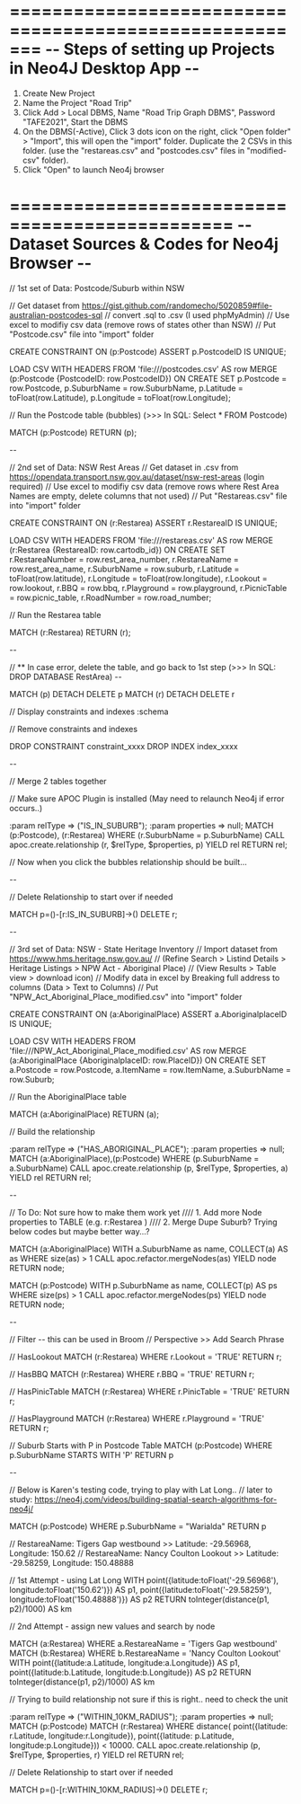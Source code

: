 =======================================================
-- Steps of setting up Projects in Neo4J Desktop App --
=======================================================

1. Create New Project
2. Name the Project "Road Trip"
3. Click Add > Local DBMS, Name "Road Trip Graph DBMS", Password "TAFE2021", Start the DBMS
4. On the DBMS(-Active), Click 3 dots icon on the right, click "Open folder" > "Import", this will open the "import" folder. Duplicate the 2 CSVs in this folder. (use the  "restareas.csv" and "postcodes.csv" files in "modified-csv" folder).
5. Click "Open" to launch Neo4j browser


===============================================
-- Dataset Sources & Codes for Neo4j Browser --
===============================================


// 1st set of Data: Postcode/Suburb within NSW

// Get dataset from https://gist.github.com/randomecho/5020859#file-australian-postcodes-sql
// convert .sql to .csv (I used phpMyAdmin)
// Use excel to modifiy csv data (remove rows of states other than NSW)
// Put "Postcode.csv" file into "import" folder

CREATE CONSTRAINT ON (p:Postcode) ASSERT p.PostcodeID IS UNIQUE;

LOAD CSV WITH HEADERS FROM 'file:///postcodes.csv' AS row 
MERGE (p:Postcode {PostcodeID: row.PostcodeID})
ON CREATE SET p.Postcode = row.Postcode,
p.SuburbName = row.SuburbName,
p.Latitude = toFloat(row.Latitude),
p.Longitude = toFloat(row.Longitude);


// Run the Postcode table (bubbles) (>>> In SQL: Select * FROM Postcode)

MATCH (p:Postcode) RETURN (p);



--

// 2nd set of Data: NSW Rest Areas
// Get dataset in .csv from https://opendata.transport.nsw.gov.au/dataset/nsw-rest-areas (login required)
// Use excel to modifiy csv data (remove rows where Rest Area Names are empty, delete columns that not used)
// Put "Restareas.csv" file into "import" folder

CREATE CONSTRAINT ON (r:Restarea) ASSERT r.RestareaID IS UNIQUE;

LOAD CSV WITH HEADERS FROM 'file:///restareas.csv' AS row 
MERGE (r:Restarea {RestareaID: row.cartodb_id}) 
ON CREATE SET r.RestareaNumber = row.rest_area_number, 
r.RestareaName = row.rest_area_name, 
r.SuburbName = row.suburb, 
r.Latitude = toFloat(row.latitude), 
r.Longitude = toFloat(row.longitude),
r.Lookout = row.lookout, 
r.BBQ = row.bbq, 
r.Playground = row.playground, 
r.PicnicTable = row.picnic_table,
r.RoadNumber = row.road_number;

// Run the Restarea table

MATCH (r:Restarea) RETURN (r);

--

// ** In case error, delete the table, and go back to 1st step  (>>> In SQL: DROP DATABASE RestArea) --

MATCH (p) DETACH DELETE p
MATCH (r) DETACH DELETE r

// Display constraints and indexes
:schema

// Remove constraints and indexes

DROP CONSTRAINT constraint_xxxx
DROP INDEX index_xxxx

--

// Merge 2 tables together 

// Make sure APOC Plugin is installed (May need to relaunch Neo4j if error occurs..)

:param relType => ("IS_IN_SUBURB");
:param properties => null;
MATCH (p:Postcode), (r:Restarea)
WHERE (r.SuburbName = p.SuburbName)
CALL apoc.create.relationship (r, $relType, $properties, p)
YIELD rel
RETURN rel;

// Now when you click the bubbles relationship should be built...

--

// Delete Relationship to start over if needed

MATCH p=()-[r:IS_IN_SUBURB]->() DELETE r;

--


// 3rd set of Data: NSW - State Heritage Inventory
// Import dataset from https://www.hms.heritage.nsw.gov.au/ 
// (Refine Search > Listind Details > Heritage Listings > NPW Act - Aboriginal Place)
// (View Results > Table view > download icon)
// Modify data in excel by Breaking full address to columns (Data > Text to Columns)
// Put "NPW_Act_Aboriginal_Place_modified.csv" into "import" folder

CREATE CONSTRAINT ON (a:AboriginalPlace) ASSERT a.AboriginalplaceID IS UNIQUE;

LOAD CSV WITH HEADERS FROM 'file:///NPW_Act_Aboriginal_Place_modified.csv' AS row 
MERGE (a:AboriginalPlace {AboriginalplaceID: row.PlaceID})
ON CREATE SET a.Postcode = row.Postcode,
a.ItemName = row.ItemName,
a.SuburbName = row.Suburb;

// Run the AboriginalPlace table

MATCH (a:AboriginalPlace) RETURN (a);

// Build the relationship 

:param relType => ("HAS_ABORIGINAL_PLACE");
:param properties => null;
MATCH (a:AboriginalPlace),(p:Postcode)
WHERE (p.SuburbName = a.SuburbName)
CALL apoc.create.relationship (p, $relType, $properties, a)
YIELD rel
RETURN rel;



--

// To Do: Not sure how to make them work yet
//// 1. Add more Node properties to TABLE (e.g. r:Restarea )
//// 2. Merge Dupe Suburb? Trying below codes but maybe better way...?

MATCH (a:AboriginalPlace)
WITH a.SuburbName as name, COLLECT(a) AS as
WHERE size(as) > 1
CALL apoc.refactor.mergeNodes(as) YIELD node
RETURN node;

MATCH (p:Postcode)
WITH p.SuburbName as name, COLLECT(p) AS ps
WHERE size(ps) > 1
CALL apoc.refactor.mergeNodes(ps) YIELD node
RETURN node;

--

// Filter -- this can be used in Broom
// Perspective  >> Add Search Phrase

// HasLookout
MATCH (r:Restarea) 
WHERE r.Lookout = 'TRUE'
RETURN r;

// HasBBQ
MATCH (r:Restarea) 
WHERE r.BBQ = 'TRUE'
RETURN r;

// HasPinicTable
MATCH (r:Restarea) 
WHERE r.PinicTable = 'TRUE'
RETURN r;


// HasPlayground
MATCH (r:Restarea) 
WHERE r.Playground = 'TRUE'
RETURN r;

// Suburb Starts with P in Postcode Table
MATCH (p:Postcode)
WHERE p.SuburbName STARTS WITH 'P'
RETURN p

--

// Below is Karen's testing code, trying to play with Lat Long..
// later to study: https://neo4j.com/videos/building-spatial-search-algorithms-for-neo4j/

MATCH (p:Postcode)
WHERE p.SuburbName = "Warialda"
RETURN p

// RestareaName: Tigers Gap westbound  >> Latitude: -29.56968, Longitude: 150.62
// RestareaName: Nancy Coulton Lookout >> Latitude: -29.58259, Longitude: 150.48888

// 1st Attempt - using Lat Long 
WITH
  point({latitude:toFloat('-29.56968'), longitude:toFloat('150.62')}) AS p1,
  point({latitude:toFloat('-29.58259'), longitude:toFloat('150.48888')}) AS p2
RETURN toInteger(distance(p1, p2)/1000) AS km

// 2nd Attempt - assign new values and search by node

MATCH (a:Restarea) WHERE a.RestareaName = 'Tigers Gap westbound'
MATCH (b:Restarea) WHERE b.RestareaName = 'Nancy Coulton Lookout'
WITH
  point({latitude:a.Latitude, longitude:a.Longitude}) AS p1,
  point({latitude:b.Latitude, longitude:b.Longitude}) AS p2
RETURN toInteger(distance(p1, p2)/1000) AS km


// Trying to build relationship not sure if this is right.. need to check the unit

:param relType => ("WITHIN_10KM_RADIUS");
:param properties => null;
MATCH (p:Postcode)
MATCH (r:Restarea)
WHERE distance( point({latitude: r.Latitude, longitude:r.Longitude}), point({latitude: p.Latitude, longitude:p.Longitude})) < 10000. 
CALL apoc.create.relationship (p, $relType, $properties, r)
YIELD rel
RETURN rel;



// Delete Relationship to start over if needed

MATCH p=()-[r:WITHIN_10KM_RADIUS]->() DELETE r;

